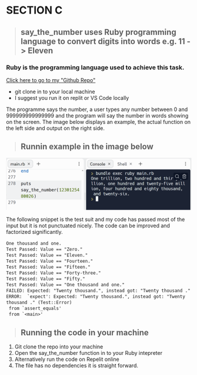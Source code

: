 # SECTION C

> ## say_the_number  uses Ruby programming language to convert digits into words e.g. 11 -> Eleven 

### __Ruby__ is the programming language used to achieve this task.

[Click here to go to my "Github Repo"](https://github.com/T-WaRa-N/HDFLHTC "say_the_number source code")

* git clone in to your local machine
* I suggest you run it on replit or VS Code locally

The programme says the number, a user types any number between 0 and 999999999999999 and the program will say the number in words showing on the screen. The image below displays an example, the actual function on the left side and output on the right side. 

> ## Runnin example in the image below
![snippet](./images/say_the_number.PNG)

The following snippet is the test suit and my code has passed most of the input but it is not punctuated nicely. The code can be improved and factorized significantly. 

```Text File
One thousand and one.
Test Passed: Value == "Zero."
Test Passed: Value == "Eleven."
Test Passed: Value == "Fourteen."
Test Passed: Value == "Fifteen."
Test Passed: Value == "Forty-three."
Test Passed: Value == "Fifty."
Test Passed: Value == "One thousand and one."
FAILED: Expected: "Twenty thousand.", instead got: "Twenty thousand ."
ERROR:  `expect': Expected: "Twenty thousand.", instead got: "Twenty thousand ." (Test::Error)
 from `assert_equals'
 from `<main>'
```
> ## Running the code in your machine

1. Git clone  the repo into your machine
1. Open the say_the_number function in to your Ruby intepreter
1. Alternatively run the code on Repelit online
1. The file has no dependencies it is straight forward.

